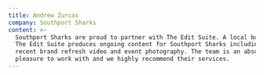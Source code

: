```yaml
---
title: Andrew Zurcas
company: Southport Sharks
content: >-
  Southport Sharks are proud to partner with The Edit Suite. A local business,
  The Edit Suite produces ongoing content for Southport Sharks including our
  recent brand refresh video and event photography. The team is an absolute
  pleasure to work with and we highly recommend their services.
---
```


